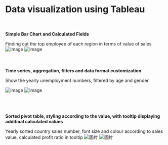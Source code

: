 # Data visualization using Tableau
<br></br>
**Simple Bar Chart and Calculated Fields**

Finding out the top employee of each region in terms of value of sales
![image](https://user-images.githubusercontent.com/80243823/129515240-bf3698de-98c4-4179-82b0-b89fdfeaf948.png)
![image](https://user-images.githubusercontent.com/80243823/129515382-0af91517-9e90-40bc-acf0-ed4a08745c66.png)
<br></br>
<br></br>
**Time series, aggregation, filters and data format customization**

Show the yearly unemployment numbers, filtered by age and gender

![image](https://user-images.githubusercontent.com/80243823/129518579-900c7708-bf58-4429-a482-ef2895c74d28.png)
![image](https://user-images.githubusercontent.com/80243823/129518679-6419bc85-2f96-4a9e-9dc3-d301f88f2f12.png)
<br></br>
<br></br>

**Sorted pivot table, styling according to the value, with tooltip displaying additioal calculated values**

Yearly sorted country sales number, font size and colour according to sales value, calculated profit ratio in tooltip
![圖片](https://user-images.githubusercontent.com/80243823/129576231-9b9fce74-81d0-4d3a-8fef-ecd26b982757.png)
![圖片](https://user-images.githubusercontent.com/80243823/129575826-6b310763-dcbc-454e-b936-61345cd4bfb5.png)

